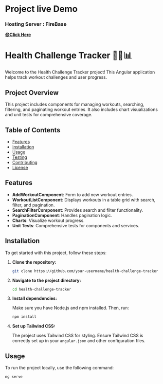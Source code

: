 <h1>Project live Demo</h1>
<h3>Hosting Server : FireBase</h3>
<div><a href ="https://health-tracker-1702.web.app"><b>😎Click Here</b></a></div>


# Health Challenge Tracker 🏋️‍♂️📊

Welcome to the Health Challenge Tracker project! This Angular application helps track workout challenges and user progress.

## Project Overview

This project includes components for managing workouts, searching, filtering, and paginating workout entries. It also includes chart visualizations and unit tests for comprehensive coverage.

## Table of Contents

- [Features](#features)
- [Installation](#installation)
- [Usage](#usage)
- [Testing](#testing)
- [Contributing](#contributing)
- [License](#license)

## Features

- **AddWorkoutComponent**: Form to add new workout entries.
- **WorkoutListComponent**: Displays workouts in a table grid with search, filter, and pagination.
- **SearchFilterComponent**: Provides search and filter functionality.
- **PaginationComponent**: Handles pagination logic.
- **Charts**: Visualize workout progress.
- **Unit Tests**: Comprehensive tests for components and services.

## Installation

To get started with this project, follow these steps:

1. **Clone the repository:**

    ```bash
    git clone https://github.com/your-username/health-challenge-tracker.git
    ```

2. **Navigate to the project directory:**

    ```bash
    cd health-challenge-tracker
    ```

3. **Install dependencies:**

    Make sure you have Node.js and npm installed. Then, run:

    ```bash
    npm install
    ```

4. **Set up Tailwind CSS:**

    The project uses Tailwind CSS for styling. Ensure Tailwind CSS is correctly set up in your `angular.json` and other configuration files.

## Usage

To run the project locally, use the following command:

```bash
ng serve
